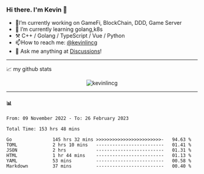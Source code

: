 ### Hi there. I'm Kevin 👋

- 🔭I’m currently working on GameFi, BlockChain, DDD, Game Server
- 🌱 I’m currently learning golang,k8s
-   :hammer_and_pick: C++ / Golang / TypeScript / Vue / Python
- 📫How to reach me: [@kevinlincg](https://twitter.com/kevinlincg) 
-   :thought_balloon: Ask me anything at [Discussions](https://github.com/kevinlincg/kevinlincg/discussions/new)!

---

📈 my github stats

<p align="center"> <img src="https://github-readme-stats-ouuan.vercel.app/api?username=kevinlincg&theme=dark&show_icons=true&count_private=true" alt="kevinlincg" />

---

#### :bar_chart: 

<!--START_SECTION:waka-->

```text
From: 09 November 2022 - To: 26 February 2023

Total Time: 153 hrs 48 mins

Go               145 hrs 32 mins >>>>>>>>>>>>>>>>>>>>>>>>-   94.63 %
TOML             2 hrs 10 mins   -------------------------   01.41 %
JSON             2 hrs           -------------------------   01.31 %
HTML             1 hr 44 mins    -------------------------   01.13 %
YAML             53 mins         -------------------------   00.58 %
Markdown         37 mins         -------------------------   00.40 %
```

<!--END_SECTION:waka-->
